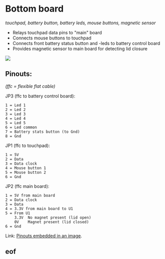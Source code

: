 # Bottom board

*touchpad, battery button, battery leds, mouse buttons, magnetic sensor*

* Relays touchpad data pins to "main" board
* Connects mouse buttons to touchpad
* Connects front battery status button and -leds to battery control board
* Provides magnetic sensor to main board for detecting lid closure

![](https://raw.githubusercontent.com/gima/motorola_lapdock/master/tp_board/tpboard_overview.jpg)


## Pinouts:

*(ffc = flexible flat cable)*

JP3 (ffc to battery control board):

    1 = Led 1
    2 = Led 2
    3 = Led 3
    4 = Led 4
    5 = Led 5
    6 = Led common
    7 = Battery stats button (to Gnd)
    8 = Gnd

JP1 (ffc to touchpad):

    1 = 5V
    2 = Data
    3 = Data clock
    4 = Mouse button 1
    5 = Mouse button 2
    6 = Gnd

JP2 (ffc main board):

    1 = 5V from main board
    2 = Data clock
    3 = Data
    4 = 3.3V from main board to U1
    5 = From U1
        3.3V  No magnet present (lid open)
        0V    Magnet present (lid closed)
    6 = Gnd

Link: [Pinouts embedded in an image](//raw.githubusercontent.com/gima/motorola_lapdock/master/tp_board/bottom%20board%20%28tp,batbtn,batleds,mbtns%29.jpg).


## eof
